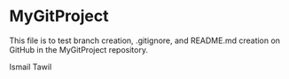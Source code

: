 # MyGitProject

This file is to test branch creation, .gitignore, and README.md creation on GitHub in the MyGitProject repository.

Ismail Tawil
